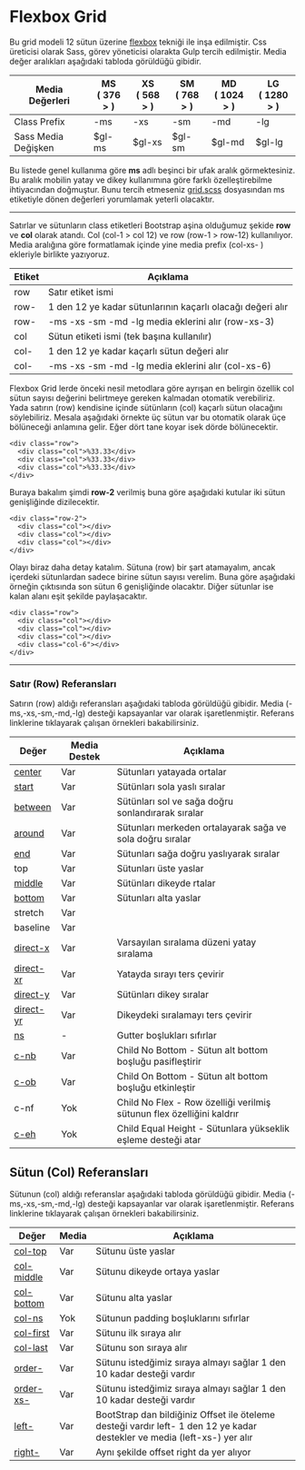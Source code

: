 # Flexbox Grid
Bu grid modeli 12 sütun üzerine [flexbox](http://www.w3schools.com/css/css3_flexbox.asp) tekniği ile inşa edilmiştir. Css üreticisi olarak Sass, görev yöneticisi olarakta Gulp tercih edilmiştir. Media değer aralıkları aşağıdaki tabloda görüldüğü gibidir.

| Media Değerleri      | MS <br> ( 376 > )  | XS <br> ( 568 > ) | SM <br> ( 768 > )  |   MD <br> ( 1024 > )  |  LG <br> ( 1280 > )  |
| ---                  | ---                | ---               | ---                |  ---                  | ---                  |
| Class Prefix         | -ms                | -xs               |  -sm               |  -md                  | -lg                 |
| Sass Media Değişken  |  $gl-ms            |  $gl-xs           |  $gl-sm            |  $gl-md               | $gl-lg               |

Bu listede genel kullanıma göre **ms** adlı beşinci bir ufak aralık görmektesiniz. Bu aralık mobilin yatay ve dikey kullanımına göre farklı özelleştirebilme ihtiyacından doğmuştur. Bunu tercih etmeseniz [grid.scss](https://github.com/thealico/flexboxgrid/blob/master/src/style/grid.scss) dosyasından ms etiketiyle dönen değerleri yorumlamak yeterli olacaktır.

----------

Satırlar ve sütunların class etiketleri  Bootstrap aşina olduğumuz şekide  **row** ve **col** olarak atandı. Col (col-1 > col 12) ve row (row-1 > row-12) kullanılıyor. Media aralığına göre formatlamak içinde yine media prefix (col-xs- ) ekleriyle birlikte yazıyoruz.


| Etiket    | Açıklama                                                       |
| ---       | ---                                                            |
| row       | Satır etiket ismi                                              |
| row-      | 1 den 12 ye kadar sütunlarının kaçarlı olacağı değeri alır     | 
| row-      | -ms -xs -sm -md -lg media eklerini alır    (row-xs-3)          |
| col       | Sütun etiketi ismi (tek başına kullanılır)                     |
| col-      | 1 den 12 ye kadar kaçarlı sütun değeri alır                    |
| col-      | -ms -xs -sm -md -lg media eklerini alır (col-xs-6)             |

Flexbox Grid lerde  önceki nesil metodlara göre ayrışan en belirgin özellik col sütun sayısı değerini belirtmeye gereken kalmadan otomatik verebiliriz. Yada satırın (row) kendisine içinde sütünların (col) kaçarlı sütun olacağını söylebiliriz. Mesala aşağıdaki örnekte üç sütun var bu otomatik olarak üçe bölüneceği anlamına gelir. Eğer dört tane koyar isek dörde bölünecektir.

```
<div class="row">
  <div class="col">%33.33</div>
  <div class="col">%33.33</div>
  <div class="col">%33.33</div>
</div>
```

Buraya bakalım şimdi **row-2** verilmiş buna göre aşağıdaki kutular iki sütun genişliğinde dizilecektir. 

```
<div class="row-2">
  <div class="col"></div>
  <div class="col"></div>
  <div class="col"></div>
</div>
```
Olayı biraz daha detay katalım. Sütuna (row) bir şart atamayalım, ancak içerdeki sütunlardan sadece birine sütun sayısı verelim. Buna göre aşağıdaki örneğin çıktısında son sütun 6 genişliğinde olacaktır. Diğer sütunlar ise kalan alanı eşit şekilde paylaşacaktır.

```
<div class="row">
  <div class="col"></div>
  <div class="col"></div>
  <div class="col"></div>
  <div class="col-6"></div>
</div>
```

----------

### Satır (Row) Referansları
Satırın (row) aldığı referansları aşağıdaki tabloda görüldüğü gibidir. Media (-ms,-xs,-sm,-md,-lg) desteği kapsayanlar var olarak işaretlenmiştir. Referans linklerine tıklayarak çalışan örnekleri bakabilirsiniz.

| Değer               | Media Destek | Açıklama |
| ------------------- | ----- | ------------------------ |
| [center](http://alico.me/labs/grid/example/#07)              | Var   | Sütunları yatayada ortalar|
| [start](http://alico.me/labs/grid/example/#07)               | Var   | Sütünları sola yaslı sıralar |
| [between](http://alico.me/labs/grid/example/#11)              | Var   | Sütünları sol ve sağa doğru sonlandırarak sıralar |
| [around](http://alico.me/labs/grid/example/#12)              | Var   | Sütunları merkeden ortalayarak sağa ve sola doğru sıralar |
| [end](http://alico.me/labs/grid/example/#07)                 | Var   | Sütunları sağa doğru yaslıyarak sıralar|
| top                 | Var   | Sütunları üste yaslar |
| [middle](http://alico.me/labs/grid/example/#08)              | Var   | Sütünları dikeyde rtalar|
| [bottom](http://alico.me/labs/grid/example/#08)              | Var   | Sütunları alta yaslar|
| stretch             | Var   ||
| baseline            | Var   ||
| [direct-x](http://alico.me/labs/grid/example/#09)             | Var   | Varsayılan sıralama düzeni yatay sıralama |
| [direct-xr](http://alico.me/labs/grid/example/#09)            | Var   | Yatayda sırayı ters çevirir |
| [direct-y](http://alico.me/labs/grid/example/#09.1)           | Var   | Sütünları dikey sıralar|
| [direct-yr](http://alico.me/labs/grid/example/#09.2)          | Var   | Dikeydeki sıralamayı ters çevirir |
| [ns](http://alico.me/labs/grid/example/#05)                   | -     | Gutter boşlukları sıfırlar |
| [c-nb](http://alico.me/labs/grid/example/#15)| Var     | Child No Bottom - Sütun alt bottom boşluğu pasifleştirir |
| [c-ob](http://alico.me/labs/grid/example/#15.1)| Var     | Child On Bottom - Sütun alt bottom boşluğu etkinleştir |
| c-nf| Yok     | Child No Flex - Row özelliği verilmiş sütunun flex özelliğini kaldrır |
| [c-eh](http://alico.me/labs/grid/example/#16)| Yok     | Child Equal Height - Sütunlara yükseklik eşleme desteği atar |


## Sütun (Col) Referansları

Sütunun (col) aldığı referanslar aşağıdaki tabloda görüldüğü gibidir. Media (-ms,-xs,-sm,-md,-lg) desteği kapsayanlar var olarak işaretlenmiştir. Referans linklerine tıklayarak çalışan örnekleri bakabilirsiniz.

| Değer               | Media | Açıklama |
| ------------------- | ----- | ------------------------ |
| [col-top](http://192.168.1.60/htm/labs/flexboxgrid/example/#08.4)          | Var   | Sütunu üste yaslar |
| [col-middle](http://192.168.1.60/htm/labs/flexboxgrid/example/#08.3)          | Var   | Sütunu dikeyde ortaya yaslar |
| [col-bottom ](http://192.168.1.60/htm/labs/flexboxgrid/example/#08.1)         | Var   | Sütunu alta yaslar |
| [col-ns]()             | Yok   | Sütunun padding boşluklarını sıfırlar |
| [col-first](http://192.168.1.60/htm/labs/flexboxgrid/example/#10)           | Var   | Sütunu ilk sıraya alır |
| [col-last](http://192.168.1.60/htm/labs/flexboxgrid/example/#10)            | Var   | Sütunu son sıraya alır |
| [order-](http://192.168.1.60/htm/labs/flexboxgrid/example/#10.1)        | Var   | Sütunu istedğimiz sıraya almayı sağlar 1 den 10 kadar desteği vardır |
| [order-xs-](http://192.168.1.60/htm/labs/flexboxgrid/example/#10.2)        | Var   | Sütunu istedğimiz sıraya almayı sağlar 1 den 10 kadar desteği vardır |
| [left-](http://192.168.1.60/htm/labs/flexboxgrid/example/#14)        | Var   | BootStrap dan bildiğiniz Offset ile öteleme desteği vardır left- 1 den 12 ye kadar destekler ve media (left-xs-) yer alır |
| [right-](http://192.168.1.60/htm/labs/flexboxgrid/example/#14)        | Var   | Aynı şekilde offset right da yer alıyor |











